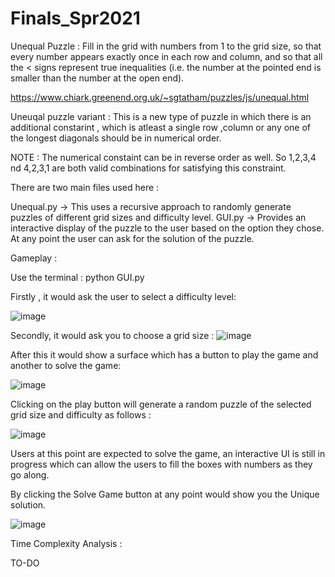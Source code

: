 # Finals_Spr2021

Unequal Puzzle : Fill in the grid with numbers from 1 to the grid size, so that every number appears exactly once in each row and column, and so that all the < signs 
represent true inequalities (i.e. the number at the pointed end is smaller than the number at the open end).

https://www.chiark.greenend.org.uk/~sgtatham/puzzles/js/unequal.html

Uneuqal puzzle variant : This is a new type of puzzle in which there is an additional constarint , which is atleast a single row ,column or any one of the longest 
diagonals should be in numerical order. 

NOTE : The numerical constaint can be in reverse order as well. So 1,2,3,4 nd 4,2,3,1 are both valid combinations for satisfying this constraint. 

There are two main files used here :

Unequal.py -> This uses a recursive approach to randomly generate puzzles of different grid sizes and difficulty level. 
GUI.py -> Provides an interactive display of the puzzle to the user based on the option they chose. At any point the user can ask for the solution of the puzzle. 

Gameplay : 

Use the terminal : python GUI.py 

Firstly , it would ask the user to select a difficulty level: 

![image](https://user-images.githubusercontent.com/48274485/116638145-4d453080-a92b-11eb-9885-ea6856c532b2.png)

Secondly, it would ask you to choose a grid size :
![image](https://user-images.githubusercontent.com/48274485/116638195-6bab2c00-a92b-11eb-8790-d26bc053bffb.png)

After this it would show a surface which has a button to play the game and another to solve the game: 

![image](https://user-images.githubusercontent.com/48274485/116638340-c775b500-a92b-11eb-89ca-15344dbfe7ae.png)

Clicking on the play button will generate a random puzzle of the selected grid size and difficulty as follows : 

![image](https://user-images.githubusercontent.com/48274485/116638435-f3913600-a92b-11eb-8c3e-736ced5d457b.png)

Users at this point are expected to solve the game, an interactive UI is still in progress which can allow the users to fill the boxes with numbers as they go along. 

By clicking the Solve Game button at any point would show you the Unique solution. 

![image](https://user-images.githubusercontent.com/48274485/116638629-571b6380-a92c-11eb-9f7d-2e87771a0b7e.png)


Time Complexity Analysis : 

TO-DO

